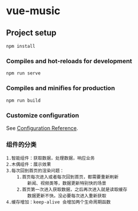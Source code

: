 # vue-music

## Project setup
```
npm install
```

### Compiles and hot-reloads for development
```
npm run serve
```

### Compiles and minifies for production
```
npm run build
```

### Customize configuration
See [Configuration Reference](https://cli.vuejs.org/config/).

### 组件的分类
    1.智能组件：获取数据，处理数据，响应业务
    2.木偶组件：展示效果
    3.每次回到首页的渲染问题：
        1.首页每次进入或者每次回到首页，都需要重新刷新
            新闻、视频类等，数据更新特别快的场景
        2.首页第一次进入获取数据，之后再次进入就是读取缓存
            数据更新不快。没必要每次进入重新获取
    4.缓存增加：keep-alive 会增加两个生命周期函数